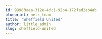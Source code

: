 ```yaml
---
id: 99983aea-312e-4dc1-92b4-172fad2ab4ab
blueprint: netr_team
title: 'Sheffield United'
author: little_admin
slug: sheffield-united
---
```

